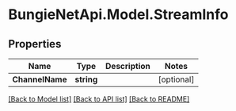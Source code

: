 
# BungieNetApi.Model.StreamInfo

## Properties

Name | Type | Description | Notes
------------ | ------------- | ------------- | -------------
**ChannelName** | **string** |  | [optional] 

[[Back to Model list]](../README.md#documentation-for-models)
[[Back to API list]](../README.md#documentation-for-api-endpoints)
[[Back to README]](../README.md)

